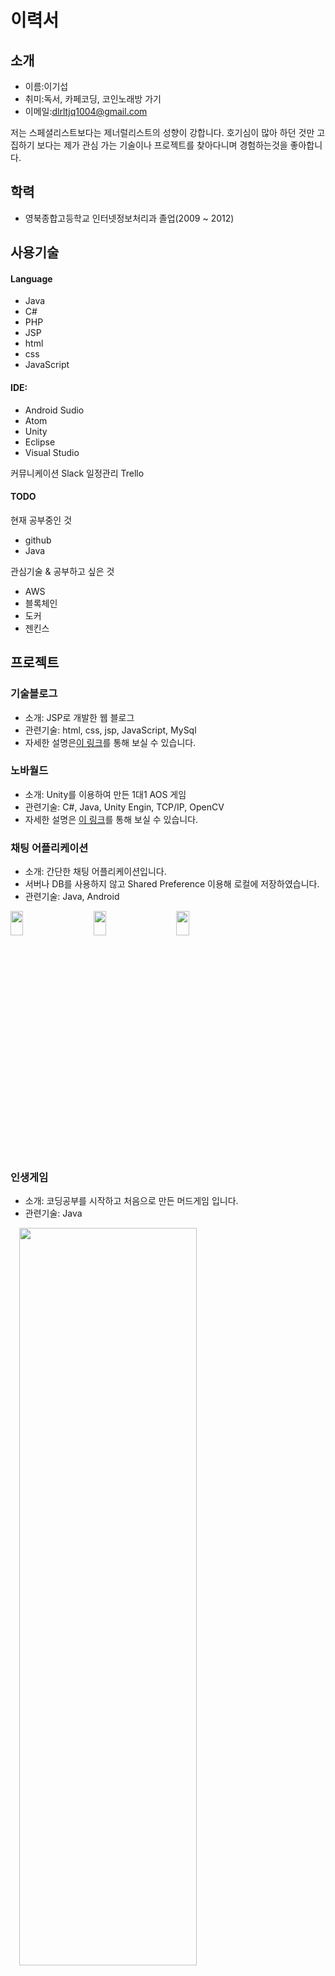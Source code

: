

# 이력서

## 소개

+ 이름:이기섭
+ 취미:독서, 카페코딩, 코인노래방 가기
+ 이메일:dlrltjq1004@gmail.com

저는 스페셜리스트보다는 제너럴리스트의 성향이 강합니다.
호기심이 많아 하던 것만 고집하기 보다는 제가 관심 가는 기술이나 프로젝트를 찾아다니며 경험하는것을 좋아합니다.

## 학력 
+ 영북종합고등학교 인터넷정보처리과 졸업(2009 ~ 2012)



## 사용기술

#### Language
+ Java 
+ C# 
+ PHP 
+ JSP
+ html
+ css
+ JavaScript

#### IDE: 
+ Android Sudio 
+ Atom
+ Unity
+ Eclipse 
+ Visual Studio

커뮤니케이션 Slack
일정관리 Trello

#### TODO

현재 공부중인 것
+ github
+ Java

관심기술 & 공부하고 싶은 것
+ AWS
+ 블록체인
+ 도커
+ 젠킨스

## 프로젝트

### 기술블로그

+ 소개: JSP로 개발한 웹 블로그
+ 관련기술: html, css, jsp, JavaScript, MySql 
+ 자세한 설명은[이 링크](https://github.com/dlrltjq1004/resume/blob/master/TechBlog.md)를 통해 보실 수 있습니다.

### 노바월드

+ 소개: Unity를 이용하여 만든 1대1 AOS 게임
+ 관련기술: C#, Java, Unity Engin, TCP/IP, OpenCV
+ 자세한 설명은 [이 링크]()를 통해 보실 수 있습니다.

### 채팅 어플리케이션

+ 소개: 간단한 채팅 어플리케이션입니다.
+ 서버나 DB를 사용하지 않고 Shared Preference 이용해 로컬에 저장하였습니다.
+ 관련기술: Java, Android

 <img src="images/채팅어플_가입_로그인.gif" width="20%" height="10%">　　
 <img src="images/Java_채팅어플 -프로필변경.gif" width="20%" height="10%">　　
 <img src="images/Java_채팅어플 - Join.gif" width="20%" height="10%">
 
### 인생게임

+ 소개: 코딩공부를 시작하고 처음으로 만든 머드게임 입니다.
+ 관련기술: Java

　<img src="images/Java_%EC%9D%B8%EC%83%9D%EA%B2%8C%EC%9E%84.gif" width="75%" height="55%">
